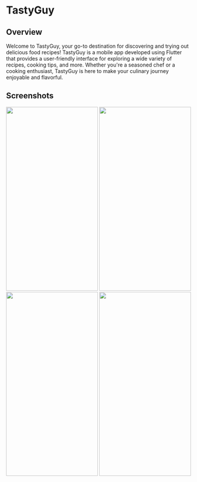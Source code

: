 
# TastyGuy



## Overview 
Welcome to TastyGuy, your go-to destination for discovering and trying out delicious food recipes! TastyGuy is a mobile app developed using Flutter that provides a user-friendly interface for exploring a wide variety of recipes, cooking tips, and more. Whether you're a seasoned chef or a cooking enthusiast, TastyGuy is here to make your culinary journey enjoyable and flavorful.

## Screenshots

<img src="https://github.com/UjasBhatt10/TastyGuy/assets/114408820/104d3016-8f11-470a-b163-9c37ba20c561" width=250 height=500/> 

<img src="https://github.com/UjasBhatt10/TastyGuy/assets/114408820/e3704f69-e0df-4ac5-86a9-cfd48fdc4146" width=250 height=500/> 

<img src="https://github.com/UjasBhatt10/TastyGuy/assets/114408820/0b5aafbf-160e-42ec-98f5-8a46245d63a1" width=250 height=500/> 

<img src="https://github.com/UjasBhatt10/TastyGuy/assets/114408820/a66ce3ef-517c-41fd-ab91-d81842c68b28" width=250 height=500/> 




